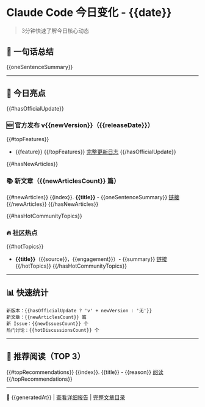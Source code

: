 # Claude Code 今日变化 - {{date}}

> 3分钟快速了解今日核心动态

## 📌 一句话总结

{{oneSentenceSummary}}

---

## 🎯 今日亮点

{{#hasOfficialUpdate}}
### 🆕 官方发布 v{{newVersion}}（{{releaseDate}}）
{{#topFeatures}}
- {{feature}}
{{/topFeatures}}
[完整更新日志]({{changelogUrl}})
{{/hasOfficialUpdate}}

{{#hasNewArticles}}
### 📚 新文章（{{newArticlesCount}} 篇）
{{#newArticles}}
{{index}}. **{{title}}** - {{oneSentenceSummary}} [链接]({{url}})
{{/newArticles}}
{{/hasNewArticles}}

{{#hasHotCommunityTopics}}
### 🔥 社区热点
{{#hotTopics}}
- **{{title}}**（{{source}}，{{engagement}}）- {{summary}} [链接]({{url}})
{{/hotTopics}}
{{/hasHotCommunityTopics}}

---

## 📊 快速统计

```
新版本：{{hasOfficialUpdate ? 'v' + newVersion : '无'}}
新文章：{{newArticlesCount}} 篇
新 Issue：{{newIssuesCount}} 个
热门讨论：{{hotDiscussionsCount}} 个
```

---

## 🔗 推荐阅读（TOP 3）

{{#topRecommendations}}
{{index}}. {{title}} - {{reason}}
   [阅读]({{url}})
{{/topRecommendations}}

---

📅 {{generatedAt}} | [查看详细报告](./index.html) | [完整文章目录](./FULL_CATALOG.md)
